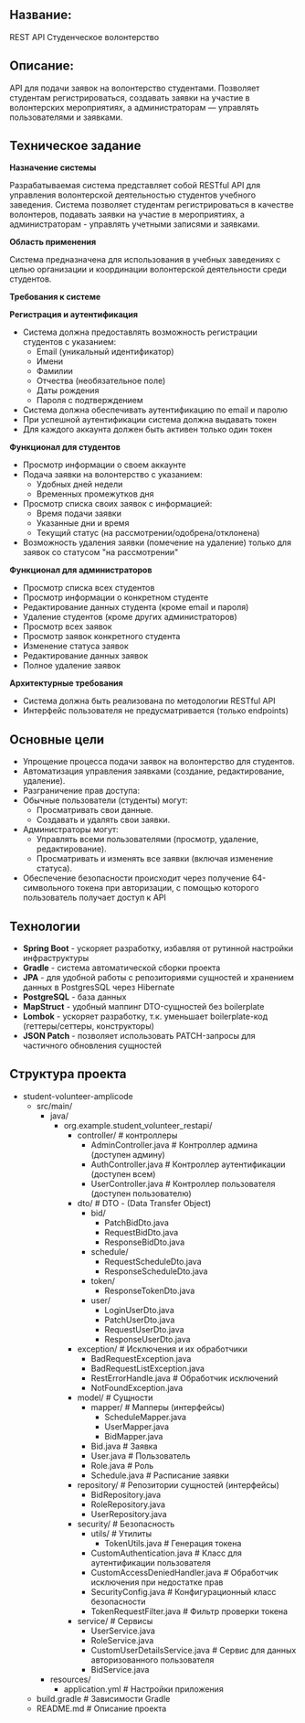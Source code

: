 ## Название: 
REST API Студенческое волонтерство
## Описание: 
API для подачи заявок на волонтерство студентами. Позволяет студентам регистрироваться, создавать заявки на участие в волонтерских мероприятиях, а администраторам — управлять пользователями и заявками.

## Техническое задание

**Назначение системы**

Разрабатываемая система представляет собой RESTful API для управления волонтерской деятельностью студентов учебного заведения. Система позволяет студентам регистрироваться в качестве волонтеров, подавать заявки на участие в мероприятиях, а администраторам - управлять учетными записями и заявками.

**Область применения**

Система предназначена для использования в учебных заведениях с целью организации и координации волонтерской деятельности среди студентов.

**Требования к системе**

**Регистрация и аутентификация**
- Система должна предоставлять возможность регистрации студентов с указанием:
  - Email (уникальный идентификатор)
  - Имени
  - Фамилии
  - Отчества (необязательное поле)
  - Даты рождения
  - Пароля с подтверждением
- Система должна обеспечивать аутентификацию по email и паролю
- При успешной аутентификации система должна выдавать токен
- Для каждого аккаунта должен быть активен только один токен

**Функционал для студентов**
- Просмотр информации о своем аккаунте
- Подача заявки на волонтерство с указанием:
  - Удобных дней недели
  - Временных промежутков дня
- Просмотр списка своих заявок с информацией:
  - Время подачи заявки
  - Указанные дни и время
  - Текущий статус (на рассмотрении/одобрена/отклонена)
- Возможность удаления заявки (помечение на удаление) только для заявок со статусом "на рассмотрении"

**Функционал для администраторов**
- Просмотр списка всех студентов
- Просмотр информации о конкретном студенте
- Редактирование данных студента (кроме email и пароля)
- Удаление студентов (кроме других администраторов)
- Просмотр всех заявок
- Просмотр заявок конкретного студента
- Изменение статуса заявок
- Редактирование данных заявок
- Полное удаление заявок

**Архитектурные требования**
- Система должна быть реализована по методологии RESTful API
- Интерфейс пользователя не предусматривается (только endpoints)

## Основные цели

- Упрощение процесса подачи заявок на волонтерство для студентов.
- Автоматизация управления заявками (создание, редактирование, удаление).
- Разграничение прав доступа:
- Обычные пользователи (студенты) могут:
  - Просматривать свои данные.
  - Создавать и удалять свои заявки.
- Администраторы могут:
  - Управлять всеми пользователями (просмотр, удаление, редактирование).
  - Просматривать и изменять все заявки (включая изменение статуса).
- Обеспечение безопасности происходит через получение 64-символьного токена при авторизации, с помощью которого пользователь получает доступ к API 

## Технологии

- **Spring Boot** - ускоряет разработку, избавляя от рутинной настройки инфраструктуры
- **Gradle** - система автоматической сборки проекта
- **JPA** - для удобной работы с репозиториями сущностей и хранением данных в PostgresSQL через Hibernate
- **PostgreSQL** - база данных
- **MapStruct** - удобный маппинг DTO-сущностей без boilerplate
- **Lombok** - ускоряет разработку, т.к. уменьшает boilerplate-код (геттеры/сеттеры, конструкторы)
- **JSON Patch** - позволяет использовать PATCH-запросы для частичного обновления сущностей

## Структура проекта

- student-volunteer-amplicode
  - src/main/
    - java/
      - org.example.student_volunteer_restapi/
        - controller/ # контроллеры
          - AdminController.java    # Контроллер админа (доступен админу)
          - AuthController.java     # Контроллер аутентификации (доступен всем)
          - UserController.java     # Контроллер пользователя (доступен пользователю)
        - dto/ # DTO - (Data Transfer Object)
          - bid/
            - PatchBidDto.java
            - RequestBidDto.java
            - ResponseBidDto.java
          - schedule/
            - RequestScheduleDto.java
            - ResponseScheduleDto.java
          - token/
            - ResponseTokenDto.java
          - user/
            - LoginUserDto.java
            - PatchUserDto.java
            - RequestUserDto.java
            - ResponseUserDto.java
        - exception/ # Исключения и их обработчики
          - BadRequestException.java
          - BadRequestListException.java
          - RestErrorHandle.java # Обработчик исключений
          - NotFoundException.java
        - model/ # Сущности
          - mapper/ # Мапперы (интерфейсы)
            - ScheduleMapper.java
            - UserMapper.java
            - BidMapper.java
          - Bid.java # Заявка
          - User.java # Пользователь
          - Role.java # Роль
          - Schedule.java # Расписание заявки
        - repository/ # Репозитории сущностей (интерфейсы)
          - BidRepository.java
          - RoleRepository.java
          - UserRepository.java
        - security/ # Безопасность
          - utils/ # Утилиты
            - TokenUtils.java # Генерация токена
          - CustomAuthentication.java # Класс для аутентификации пользователя
          - CustomAccessDeniedHandler.java # Обработчик исключения при недостатке прав
          - SecurityConfig.java # Конфигурационный класс безопасности
          - TokenRequestFilter.java # Фильтр проверки токена
        - service/ # Сервисы
          - UserService.java
          - RoleService.java
          - CustomUserDetailsService.java # Сервис для данных авторизованного пользователя
          - BidService.java
    - resources/
      - application.yml # Настройки приложения
  - build.gradle # Зависимости Gradle
  - README.md # Описание проекта

